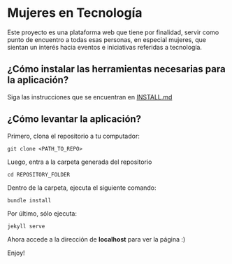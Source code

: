 Mujeres en Tecnología
===================

Este proyecto es una plataforma web que tiene por finalidad, servir como punto de encuentro a todas esas personas, en especial mujeres, que sientan un interés hacia eventos e iniciativas referidas a tecnología.

¿Cómo instalar las herramientas necesarias para la aplicación?
-------------
Siga las instrucciones que se encuentran en [INSTALL.md](https://github.com/mujeresentecnologia/portal/blob/master/INSTALL.md) 

¿Cómo levantar la aplicación?
-------------
Primero, clona el repositorio a tu computador:
```
git clone <PATH_TO_REPO>
```

Luego, entra a la carpeta generada del repositorio
```
cd REPOSITORY_FOLDER
```

Dentro de la carpeta, ejecuta el siguiente comando:
```
bundle install
```

Por último, sólo ejecuta:
```
jekyll serve
```

Ahora accede a la dirección de **localhost** para ver la página :)

Enjoy!
